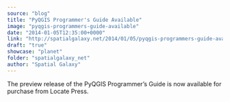 ```yaml
---
source: "blog"
title: "PyQGIS Programmer's Guide Available"
image: "pyqgis-programmers-guide-available"
date: "2014-01-05T12:35:00+0000"
link: "http://spatialgalaxy.net/2014/01/05/pyqgis-programmers-guide-available/"
draft: "true"
showcase: "planet"
folder: "spatialgalaxy_net"
author: "Spatial Galaxy"
---
```


The preview release of the PyQGIS Programmer&rsquo;s Guide is now available for purchase from Locate Press.
